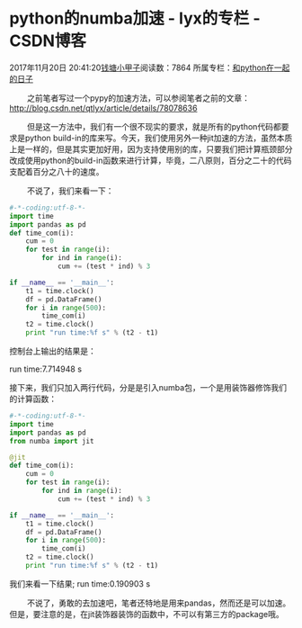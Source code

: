 # python的numba加速 - lyx的专栏 - CSDN博客





2017年11月20日 20:41:20[钱塘小甲子](https://me.csdn.net/qtlyx)阅读数：7864
所属专栏：[和python在一起的日子](https://blog.csdn.net/column/details/16842.html)









        之前笔者写过一个pypy的加速方法，可以参阅笔者之前的文章：http://blog.csdn.net/qtlyx/article/details/78078636

        但是这一方法中，我们有一个很不现实的要求，就是所有的python代码都要求是python build-in的库来写。今天，我们使用另外一种jit加速的方法，虽然本质上是一样的，但是其实更加好用，因为支持使用别的库，只要我们把计算瓶颈部分改成使用python的build-in函数来进行计算，毕竟，二八原则，百分之二十的代码支配着百分之八十的速度。

        不说了，我们来看一下：



```python
#-*-coding:utf-8-*-
import time
import pandas as pd
def time_com(i):
    cum = 0
    for test in range(i):
        for ind in range(i):
            cum += (test * ind) % 3

if __name__ == '__main__':
    t1 = time.clock()
    df = pd.DataFrame()
    for i in range(500):
        time_com(i)
    t2 = time.clock()
    print "run time:%f s" % (t2 - t1)
```

控制台上输出的结果是：

run time:7.714948 s

接下来，我们只加入两行代码，分是是引入numba包，一个是用装饰器修饰我们的计算函数：



```python
#-*-coding:utf-8-*-
import time
import pandas as pd
from numba import jit

@jit
def time_com(i):
    cum = 0
    for test in range(i):
        for ind in range(i):
            cum += (test * ind) % 3

if __name__ == '__main__':
    t1 = time.clock()
    df = pd.DataFrame()
    for i in range(500):
        time_com(i)
    t2 = time.clock()
    print "run time:%f s" % (t2 - t1)
```
我们来看一下结果;
run time:0.190903 s

        不说了，勇敢的去加速吧，笔者还特地是用来pandas，然而还是可以加速。但是，要注意的是，在jit装饰器装饰的函数中，不可以有第三方的package哦。










